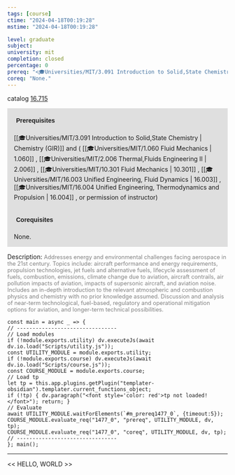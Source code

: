 ```yaml
---
tags: [course]
ctime: "2024-04-18T00:19:28"
mstime: "2024-04-18T00:19:28"

level: graduate
subject: 
university: mit
completion: closed
percentage: 0
prereq: "<🎓Universities/MIT/3.091 Introduction to Solid,State Chemistry> and ( <🎓Universities/MIT/1.060 Fluid Mechanics> , <🎓Universities/MIT/2.006 Thermal,Fluids Engineering II> , <🎓Universities/MIT/10.301 Fluid Mechanics> , <🎓Universities/MIT/16.003 Unified Engineering, Fluid Dynamics> , <🎓Universities/MIT/16.004 Unified Engineering, Thermodynamics and Propulsion> , or permission of instructor)"
coreq: "None."
---
```


catalog [16.715](http://student.mit.edu/catalog/m16b.html#16.715)

<span style="display: block; padding: 15px; background-color: rgb(100, 100, 100, 0.2);"><font id="m_prereq1477_0" style="display: block; font-family: Arial, sans-serif; font-weight: bold; padding: 5px">Prerequisites</font><br><span id="prereq1477_0">[[🎓Universities/MIT/3.091 Introduction to Solid,State Chemistry | Chemistry (GIR)]] and ( [[🎓Universities/MIT/1.060 Fluid Mechanics | 1.060]] , [[🎓Universities/MIT/2.006 Thermal,Fluids Engineering II | 2.006]] , [[🎓Universities/MIT/10.301 Fluid Mechanics | 10.301]] , [[🎓Universities/MIT/16.003 Unified Engineering, Fluid Dynamics | 16.003]] , [[🎓Universities/MIT/16.004 Unified Engineering, Thermodynamics and Propulsion | 16.004]] , or permission of instructor)</span></span>
<span style="display: block; padding: 15px; background-color: rgb(100, 100, 100, 0.2);"><font id="m_coreq1477_0" style="display: block; font-family: Arial, sans-serif; font-weight: bold; padding: 5px">Corequisites</font><br><span id="coreq1477_0">None.</span></span>

<font style="">Description:</font>
<font style="color: grey; font-size: 0.8rem;">Addresses energy and environmental challenges facing aerospace in the 21st century. Topics include: aircraft performance and energy requirements, propulsion technologies, jet fuels and alternative fuels, lifecycle assessment of fuels, combustion, emissions, climate change due to aviation, aircraft contrails, air pollution impacts of aviation, impacts of supersonic aircraft, and aviation noise. Includes an in-depth introduction to the relevant atmospheric and combustion physics and chemistry with no prior knowledge assumed. Discussion and analysis of near-term technological, fuel-based, regulatory and operational mitigation options for aviation, and longer-term technical possibilities.</font>

```dataviewjs
const main = async _ => {
// --------------------------------
// Load modules
if (!module.exports.utility) dv.executeJs(await dv.io.load("Scripts/utility.js"));
const UTILITY_MODULE = module.exports.utility;
if (!module.exports.course) dv.executeJs(await dv.io.load("Scripts/course.js"));
const COURSE_MODULE = module.exports.course;
// Load tp
let tp = this.app.plugins.getPlugin("templater-obsidian").templater.current_functions_object;
if (!tp) { dv.paragraph("<font style='color: red'>tp not loaded!</font>"); return; }
// Evaluate
await UTILITY_MODULE.waitForElements(`#m_prereq1477_0`, {timeout:5});
COURSE_MODULE.evaluate_req("1477_0", "prereq", UTILITY_MODULE, dv, tp);
COURSE_MODULE.evaluate_req("1477_0", "coreq", UTILITY_MODULE, dv, tp);
// --------------------------------
}; main();
```

---

<< HELLO, WORLD >>
